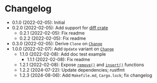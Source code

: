 # Changelog

* 0.1.0 (2022-02-05): Initial
* 0.2.0 (2022-02-05): Add support for [diff crate](https://crates.io/crates/diff)
    * 0.2.1 (2022-02-05): Fix readme
    * 0.2.2 (2022-02-05): Fix readme
* 0.3.0 (2022-02-05): Derive `Clone` on [`Change`]
* 1.0.0 (2022-02-07): Add `Update` variant on [`Change`]
    * 1.1.0 (2022-02-08): Add doc test example
        * 1.1.1 (2022-02-08): Fix readme
    * 1.2.1 (2022-02-08): Expose [`remove()`] and [`insert()`] functions
    * 1.2.2 (2024-07-22): Update dependencies; rustfmt
    * 1.2.3 (2024-08-06): Add `Makefile.md`, `Cargo.lock`; fix changelog

[`Change`]: https://docs.rs/slice-diff-patch/latest/slice_diff_patch/enum.Change.html
[`insert()`]: https://docs.rs/slice-diff-patch/latest/slice_diff_patch/fn.insert.html
[`remove()`]: https://docs.rs/slice-diff-patch/latest/slice_diff_patch/fn.remove.html


